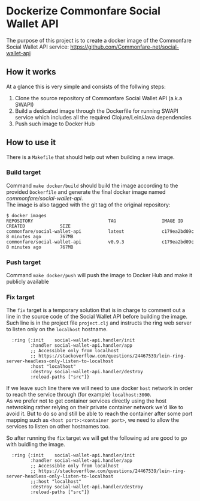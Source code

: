 # Dockerize Commonfare Social Wallet API
The purpose of this project is to create a docker image of the
Commonfare Social Wallet API service: https://github.com/Commonfare-net/social-wallet-api

## How it works
At a glance this is very simple and consists of the follwing steps:
 1. Clone the source repository of Commonfare Social Wallet API (a.k.a SWAPI)
 2. Build a dedicated image through the Dockerfile for running SWAPI service which includes all the required Clojure/Lein/Java dependencies
 3. Push such image to Docker Hub

## How to use it
There is a `Makefile` that should help out when building a new image.

### Build target
Command `make docker/build` should build the image according to the provided `Dockerfile` and
generate the final docker image named _commonfare/social-wallet-api_.  
The image is also tagged with the git tag of the original repository:
```
$ docker images
REPOSITORY                            TAG                 IMAGE ID            CREATED             SIZE
commonfare/social-wallet-api          latest              c179ea2bd09c        8 minutes ago       767MB
commonfare/social-wallet-api          v0.9.3              c179ea2bd09c        8 minutes ago       767MB
```
### Push target
Command `make docker/push` will push the image to Docker Hub and make it publicly available

### Fix target
The `fix` target is a temporary solution that is in charge to comment out a line in the source
code of the Social Wallet API before building the image.  
Such line is in the project file `project.clj` and instructs the ring web server to listen only
on the `localhost` hostname.

```
  :ring {:init    social-wallet-api.handler/init
         :handler social-wallet-api.handler/app
         ;; Accessible only from localhost
         ;; https://stackoverflow.com/questions/24467539/lein-ring-server-headless-only-listen-to-localhost
         :host "localhost"
         :destroy social-wallet-api.handler/destroy
         :reload-paths ["src"]}
```

If we leave such line there we will need to use docker `host` network in order to reach the
service through (for example) `localhost:3000`.  
As we prefer not to get container services directly using the host netwroking rather relying on
their private container network we'd like to avoid it. But to do so and still be able to reach
the container after some port mapping such as `<host port>:<container port>`, we need to allow
the services to listen on other hostnames too.  

So after running the `fix` target we will get the following ad are good to go with buidling the image.

```
  :ring {:init    social-wallet-api.handler/init
         :handler social-wallet-api.handler/app
         ;; Accessible only from localhost
         ;; https://stackoverflow.com/questions/24467539/lein-ring-server-headless-only-listen-to-localhost
         ;;:host "localhost"
         :destroy social-wallet-api.handler/destroy
         :reload-paths ["src"]}
```